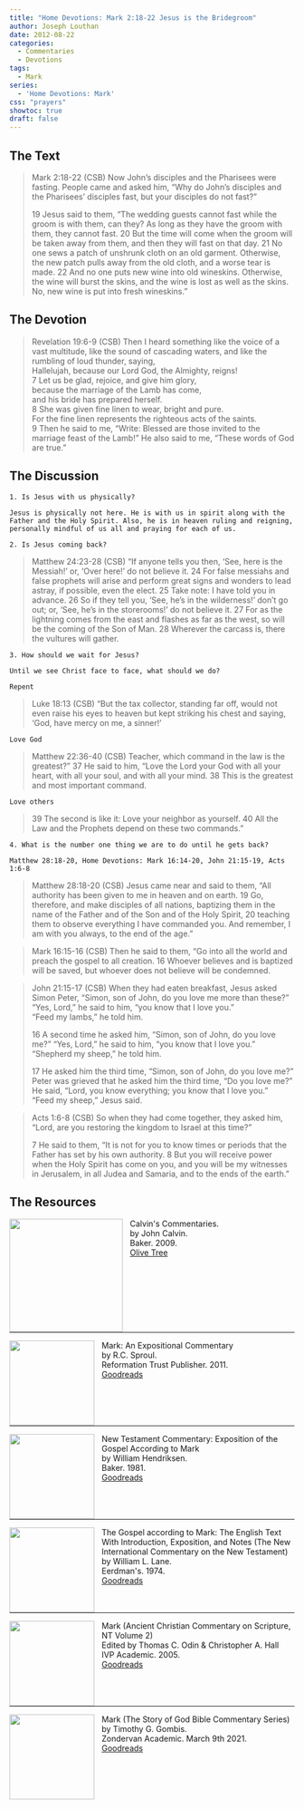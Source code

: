 ```yaml
---
title: "Home Devotions: Mark 2:18-22 Jesus is the Bridegroom"
author: Joseph Louthan
date: 2012-08-22
categories:
  - Commentaries
  - Devotions
tags:
  - Mark
series:
  - 'Home Devotions: Mark'
css: "prayers"
showtoc: true
draft: false
---
```

## The Text

>Mark 2:18-22 (CSB) Now John’s disciples and the Pharisees were fasting. People came and asked him, “Why do John’s disciples and the Pharisees’ disciples fast, but your disciples do not fast?”
>
>19 Jesus said to them, “The wedding guests cannot fast while the groom is with them, can they? As long as they have the groom with them, they cannot fast. 20 But the time will come when the groom will be taken away from them, and then they will fast on that day. 21 No one sews a patch of unshrunk cloth on an old garment. Otherwise, the new patch pulls away from the old cloth, and a worse tear is made. 22 And no one puts new wine into old wineskins. Otherwise, the wine will burst the skins, and the wine is lost as well as the skins. No, new wine is put into fresh wineskins.”

## The Devotion

>Revelation 19:6-9 (CSB) Then I heard something like the voice of a vast multitude, like the sound of cascading waters, and like the rumbling of loud thunder, saying,  
>Hallelujah, because our Lord God, the Almighty, reigns!  
>7 Let us be glad, rejoice, and give him glory,  
>because the marriage of the Lamb has come,  
>and his bride has prepared herself.  
>8 She was given fine linen to wear, bright and pure.  
>For the fine linen represents the righteous acts of the saints.  
>9 Then he said to me, “Write: Blessed are those invited to the marriage feast of the Lamb!” He also said to me, “These words of God are true.”

## The Discussion

```text
1. Is Jesus with us physically?

Jesus is physically not here. He is with us in spirit along with the Father and the Holy Spirit. Also, he is in heaven ruling and reigning, personally mindful of us all and praying for each of us.

2. Is Jesus coming back?
```

>Matthew 24:23-28 (CSB) “If anyone tells you then, ‘See, here is the Messiah!’ or, ‘Over here!’ do not believe it. 24 For false messiahs and false prophets will arise and perform great signs and wonders to lead astray, if possible, even the elect. 25 Take note: I have told you in advance. 26 So if they tell you, ‘See, he’s in the wilderness!’ don’t go out; or, ‘See, he’s in the storerooms!’ do not believe it. 27 For as the lightning comes from the east and flashes as far as the west, so will be the coming of the Son of Man. 28 Wherever the carcass is, there the vultures will gather.

```text
3. How should we wait for Jesus?

Until we see Christ face to face, what should we do?

Repent
```

>Luke 18:13 (CSB) “But the tax collector, standing far off, would not even raise his eyes to heaven but kept striking his chest and saying, ‘God, have mercy on me, a sinner!’

```text
Love God
```

>Matthew 22:36-40 (CSB) Teacher, which command in the law is the greatest?” 37 He said to him, “Love the Lord your God with all your heart, with all your soul, and with all your mind. 38 This is the greatest and most important command.

```text
Love others
```

>39 The second is like it: Love your neighbor as yourself. 40 All the Law and the Prophets depend on these two commands.”

```text
4. What is the number one thing we are to do until he gets back?

Matthew 28:18-20, Home Devotions: Mark 16:14-20, John 21:15-19, Acts 1:6-8

```

>Matthew 28:18-20 (CSB) Jesus came near and said to them, “All authority has been given to me in heaven and on earth. 19 Go, therefore, and make disciples of all nations, baptizing them in the name of the Father and of the Son and of the Holy Spirit, 20 teaching them to observe everything I have commanded you. And remember, I am with you always, to the end of the age.”

>Mark 16:15-16 (CSB) Then he said to them, “Go into all the world and preach the gospel to all creation. 16 Whoever believes and is baptized will be saved, but whoever does not believe will be condemned.

>John 21:15-17 (CSB) When they had eaten breakfast, Jesus asked Simon Peter, “Simon, son of John, do you love me more than these?”  
>“Yes, Lord,” he said to him, “you know that I love you.”  
>“Feed my lambs,” he told him.
>
>16 A second time he asked him, “Simon, son of John, do you love me?” “Yes, Lord,” he said to him, “you know that I love you.”  
>“Shepherd my sheep,” he told him.  
>
>17 He asked him the third time, “Simon, son of John, do you love me?” Peter was grieved that he asked him the third time, “Do you love me?” He said, “Lord, you know everything; you know that I love you.”  
>“Feed my sheep,” Jesus said.

>Acts 1:6-8 (CSB) So when they had come together, they asked him, “Lord, are you restoring the kingdom to Israel at this time?”
>
>7 He said to them, “It is not for you to know times or periods that the Father has set by his own authority. 8 But you will receive power when the Holy Spirit has come on you, and you will be my witnesses in Jerusalem, in all Judea and Samaria, and to the ends of the earth.”

<div style="page-break-after: always;"></div>


## The Resources

<p style="clear:both;">

<img src="/images/resources/commentary-calvin-set.png" align="left" width="200" style="padding-right: 10px" />Calvin's Commentaries.  
by John Calvin.  
Baker. 2009.  
[Olive Tree](https://www.olivetree.com/store/product.php?productid=17517)

<p style="clear:both;">

---

<img src="/images/resources/commentary-mark-sproul.jpg" align="left" width="150" style="padding-right: 10px" />Mark: An Expositional Commentary  
by R.C. Sproul.  
Reformation Trust Publisher. 2011.  
[Goodreads](https://www.goodreads.com/book/show/13329901-mark?ac=1&from_search=true&qid=AjPCOwNAXj&rank=1)

<p style="clear:both;">

---

<img src="/images/resources/commentary-mark-hendriksen.jpg" align="left" width="150" style="padding-right: 10px" />New Testament Commentary: Exposition of the Gospel According to Mark  
by William Hendriksen.  
Baker. 1981.  
[Goodreads](https://www.goodreads.com/book/show/2365098.Mark)

<p style="clear:both;">

---

<img src="/images/resources/commentary-mark-lane.jpg" align="left" width="150" style="padding-right: 10px" />The Gospel according to Mark: The English Text With Introduction, Exposition, and Notes (The New International Commentary on the New Testament)  
by William L. Lane.  
Eerdman's. 1974.  
[Goodreads](https://www.goodreads.com/book/show/978619.The_Gospel_of_Mark?from_search=true&from_srp=true&qid=UOUMUiJ7z4&rank=2)

<p style="clear:both;">

---

<img src="/images/resources/commentary-mark-oden.jpg" align="left" width="150" style="padding-right: 10px" />Mark (Ancient Christian Commentary on Scripture, NT Volume 2)  
Edited by Thomas C. Odin & Christopher A. Hall  
IVP Academic. 2005.  
[Goodreads](https://www.goodreads.com/book/show/33015669-mark)

<p style="clear:both;">

---

<img src="/images/resources/commentary-mark-gombis.jpg" align="left" width="150" style="padding-right: 10px" />Mark (The Story of God Bible Commentary Series)  
by Timothy G. Gombis.   
Zondervan Academic. March 9th 2021.  
[Goodreads](https://www.goodreads.com/book/show/54287613-mark)

<p style="clear:both;">
